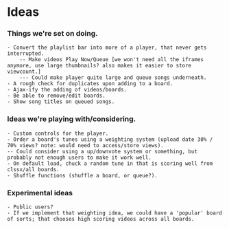 Ideas
==========

### Things we're set on doing.

 	- Convert the playlist bar into more of a player, that never gets interrupted.
 		-- Make videos Play Now/Queue [we won't need all the iframes anymore, use large thumbnails? also makes it easier to store viewcount.]
 		--- Could make player quite large and queue songs underneath.
 	- A rough check for duplicates upon adding to a board.
 	- Ajax-ify the adding of videos/boards.
 	- Be able to remove/edit boards.
 	- Show song titles on queued songs.
  

### Ideas we're playing with/considering.

 	- Custom controls for the player.
 	- Order a board's tunes using a weighting system (upload date 30% / 70% views? note: would need to access/store views).
 	-- Could consider using a up/downvote system or something, but probably not enough users to make it work well.
 	- On default load, chuck a random tune in that is scoring well from clssx/all boards.
 	- Shuffle functions (shuffle a board, or queue?).


### Experimental ideas

	- Public users?
	- If we implement that weighting idea, we could have a 'popular' board of sorts; that chooses high scoring videos across all boards.